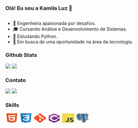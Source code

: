 ### Olá! Eu sou a Kamila Luz 👋
##

- 🥰 Engenheira apaixonada por desafios.
- 🎓 Cursando Análise e Desenvolvimento de Sistemas.
- 🌱 Estudando Python.
- 🔭 Em busca de uma oportunidade na área da tecnologia.


<h3>Github Stats</h3>
  <div>
    <img height="160em" src="https://github-readme-stats.vercel.app/api?username=kamilaluz&show_icons-true&theme=radical&include_all_comits-true&count_private-true"/>
    <img height="160em" src="https://github-readme-stats.vercel.app/api/top-langs/?username=kamilaluz&layout=compact&theme=radical"/>
  </div>
  <h3>Contato</h3>
  <div>
    <a href="https://www.linkedin.com/in/kamila-luz-b1a090136" target="_blank"><img src="https://img.shields.io/badge/-LinkedIn-%230077B5?style=for-the-badge&logo=linkedin&logoColor=white" target="_blank"></a> 
    <a href="https://wa.me/5547988816386" target="_blank"><img src="https://img.shields.io/badge/WhatsApp-25D366?style=for-the-badge&logo=whatsapp&logoColor=white" target="_blank"></a>
  </div>
  <h3>Skills</h3>
  <div>
    <div style="display: inline_block">
      <img align="center" alt="Kamila-HTML" height="30" width="40" src="https://raw.githubusercontent.com/devicons/devicon/master/icons/html5/html5-original.svg">
      <img align="center" alt="Kamila-CSS" height="30" width="40" src="https://raw.githubusercontent.com/devicons/devicon/master/icons/css3/css3-original.svg">
      <img align="center" alt="Kamila-Git" height="30" width="40" src="https://github.com/devicons/devicon/blob/master/icons/git/git-original.svg">
      <img align="center" alt="Kamila-C#" height="30" width="40" src="https://raw.githubusercontent.com/devicons/devicon/master/icons/csharp/csharp-original.svg">
      <img align="center" alt="Kamila-Javascript" height="30" width="40" src="https://github.com/devicons/devicon/blob/master/icons/javascript/javascript-original.svg">
      <img align="center" alt="Kamila-Postgre" height="30" width="40" src="https://github.com/devicons/devicon/blob/master/icons/postgresql/postgresql-original.svg">

##
